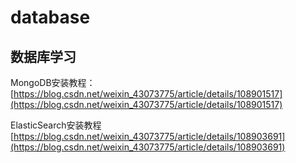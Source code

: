 # database
## 数据库学习
MongoDB安装教程：
[https://blog.csdn.net/weixin_43073775/article/details/108901517](https://blog.csdn.net/weixin_43073775/article/details/108901517)

ElasticSearch安装教程
[https://blog.csdn.net/weixin_43073775/article/details/108903691](https://blog.csdn.net/weixin_43073775/article/details/108903691)

